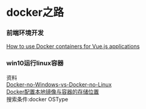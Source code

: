 # docker之路

### 前端环境开发
[How to use Docker containers for Vue.js applications](http://vuetips.com/use-docker-containers)
### win10运行linux容器
资料<br/>
[Docker-no-Windows-vs-Docker-no-Linux](https://github.com/luizcarlosfaria/kb/wiki/Docker-no-Windows-vs-Docker-no-Linux)<br/>
[Docker配置本地镜像与容器的存储位置](https://blog.csdn.net/wenwenxiong/article/details/78728696)<br/>
搜索条件:docker OSType